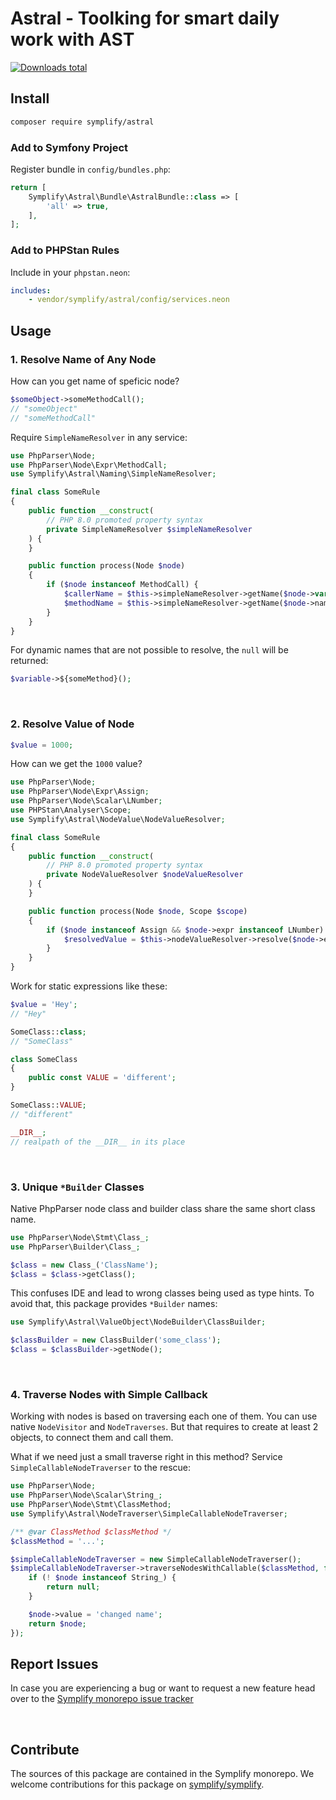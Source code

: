 # Astral - Toolking for smart daily work with AST

[![Downloads total](https://img.shields.io/packagist/dt/symplify/astral.svg?style=flat-square)](https://packagist.org/packages/symplify/astral/stats)

## Install

```bash
composer require symplify/astral
```

### Add to Symfony Project

Register bundle in `config/bundles.php`:

```php
return [
    Symplify\Astral\Bundle\AstralBundle::class => [
        'all' => true,
    ],
];
```

### Add to PHPStan Rules

Include in your `phpstan.neon`:

```yaml
includes:
    - vendor/symplify/astral/config/services.neon
```

## Usage

### 1. Resolve Name of Any Node

How can you get name of speficic node?

```php
$someObject->someMethodCall();
// "someObject"
// "someMethodCall"
```

Require `SimpleNameResolver` in any service:

```php
use PhpParser\Node;
use PhpParser\Node\Expr\MethodCall;
use Symplify\Astral\Naming\SimpleNameResolver;

final class SomeRule
{
    public function __construct(
        // PHP 8.0 promoted property syntax
        private SimpleNameResolver $simpleNameResolver
    ) {
    }

    public function process(Node $node)
    {
        if ($node instanceof MethodCall) {
            $callerName = $this->simpleNameResolver->getName($node->var);
            $methodName = $this->simpleNameResolver->getName($node->name);
        }
    }
}
```

For dynamic names that are not possible to resolve, the `null` will be returned:

```php
$variable->${someMethod}();
```

<br>

### 2. Resolve Value of Node

```php
$value = 1000;
```

How can we get the `1000` value?

```php
use PhpParser\Node;
use PhpParser\Node\Expr\Assign;
use PhpParser\Node\Scalar\LNumber;
use PHPStan\Analyser\Scope;
use Symplify\Astral\NodeValue\NodeValueResolver;

final class SomeRule
{
    public function __construct(
        // PHP 8.0 promoted property syntax
        private NodeValueResolver $nodeValueResolver
    ) {
    }

    public function process(Node $node, Scope $scope)
    {
        if ($node instanceof Assign && $node->expr instanceof LNumber) {
            $resolvedValue = $this->nodeValueResolver->resolve($node->expr, $scope->getFile());
        }
    }
}
```

Work for static expressions like these:

```php
$value = 'Hey';
// "Hey"

SomeClass::class;
// "SomeClass"

class SomeClass
{
    public const VALUE = 'different';
}

SomeClass::VALUE;
// "different"

__DIR__;
// realpath of the __DIR__ in its place
```

<br>

### 3. Unique `*Builder` Classes

Native PhpParser node class and builder class share the same short class name.

```php
use PhpParser\Node\Stmt\Class_;
use PhpParser\Builder\Class_;

$class = new Class_('ClassName');
$class = $class->getClass();
```

This confuses IDE and lead to wrong classes being used as type hints. To avoid that, this package provides `*Builder` names:

```php
use Symplify\Astral\ValueObject\NodeBuilder\ClassBuilder;

$classBuilder = new ClassBuilder('some_class');
$class = $classBuilder->getNode();
```

<br>

### 4. Traverse Nodes with Simple Callback

Working with nodes is based on traversing each one of them. You can use native `NodeVisitor` and `NodeTraverses`. But that requires to create at least 2 objects, to connect them and call them.

What if we need just a small traverse right in this method? Service `SimpleCallableNodeTraverser` to the rescue:

```php
use PhpParser\Node;
use PhpParser\Node\Scalar\String_;
use PhpParser\Node\Stmt\ClassMethod;
use Symplify\Astral\NodeTraverser\SimpleCallableNodeTraverser;

/** @var ClassMethod $classMethod */
$classMethod = '...';

$simpleCallableNodeTraverser = new SimpleCallableNodeTraverser();
$simpleCallableNodeTraverser->traverseNodesWithCallable($classMethod, function (Node $node) {
    if (! $node instanceof String_) {
        return null;
    }

    $node->value = 'changed name';
    return $node;
});
```

## Report Issues

In case you are experiencing a bug or want to request a new feature head over to the [Symplify monorepo issue tracker](https://github.com/symplify/symplify/issues)

<br>

## Contribute

The sources of this package are contained in the Symplify monorepo. We welcome contributions for this package on [symplify/symplify](https://github.com/symplify/symplify).
